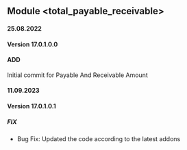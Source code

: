 ## Module <total_payable_receivable>

#### 25.08.2022
#### Version 17.0.1.0.0
#### ADD
Initial commit for Payable And Receivable Amount

#### 11.09.2023
#### Version 17.0.1.0.1
##### FIX
- Bug Fix: Updated the code according to the latest addons